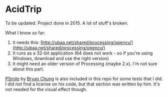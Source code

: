 # AcidTrip

To be updated. Project done in 2015. A lot of stuff's broken. 

What I know so far:
1. It needs this: [http://ubaa.net/shared/processing/opencv/](http://ubaa.net/shared/processing/opencv/)
2. It runs as a 32-bit application (64 does not work - so if you're using Windows, download and use the right version)
3. It might need an older version of Processing (maybe 2.x). I'm not sure about this part. 

[PSmile](https://github.com/chungbwc/PSmile) by [Bryan Chung](http://www.magicandlove.com/blog/2011/05/04/smile-detection-in-processing-mac-osx/) is also included in this repo for some tests that I did. I did not find a license on his code, but that section was written by him. It's not needed for the visual effect though.
